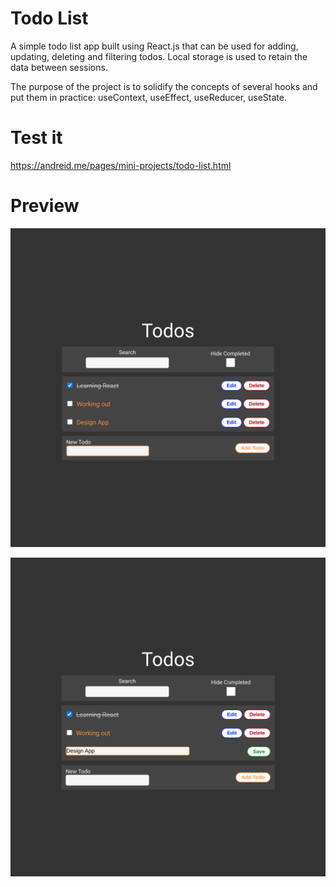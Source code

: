 # Todo List

A simple todo list app built using React.js that can be used for adding, updating, deleting and filtering todos. Local storage is used to retain the data between sessions.

The purpose of the project is to solidify the concepts of several hooks and put them in practice: 
useContext, useEffect, useReducer, useState.

# Test it
https://andreid.me/pages/mini-projects/todo-list.html

# Preview
![](src/assets/1.png)

![](src/assets/2.png)